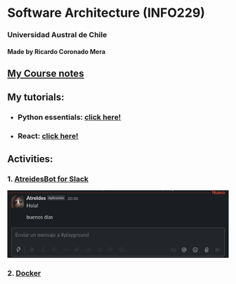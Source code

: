 # Software Architecture  (INFO229)
### Universidad Austral de Chile
#### Made by Ricardo Coronado Mera



## [My Course notes](https://docs.google.com/document/d/1tk83BdHxWoIsKKACsBDRqfjEl_w9nC9XWIvy3faFVZE/edit?usp=sharing)

## My tutorials:
- ### Python essentials: [click here!](/docs/tutoriales/python/python-essentials.ipynb)
- ### React: [click here!](/docs/tutoriales/react/react-essentials.md)
## Activities:
### 1. [AtreidesBot for Slack](/actividades/Atreidesbot-slack/)
<div align="center"><img src="/actividades/Atreidesbot-slack/img.png"></div>

### 2. [Docker](actividades/docker/)

